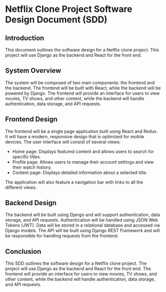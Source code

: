 # Netflix Clone Project Software Design Document (SDD)

## Introduction
This document outlines the software design for a Netflix clone project. This project will use Django as the backend and React for the front end. 

## System Overview
The system will be composed of two main components: the frontend and the backend. The frontend will be built with React, while the backend will be powered by Django. The frontend will provide an interface for users to view movies, TV shows, and other content, while the backend will handle authentication, data storage, and API requests. 

## Frontend Design 
The frontend will be a single page application built using React and Redux. It will have a modern, responsive design that is optimized for mobile devices. The user interface will consist of several views: 

- Home page: Displays featured content and allows users to search for specific titles. 
- Profile page: Allows users to manage their account settings and view their watch history. 
- Content page: Displays detailed information about a selected title. 

The application will also feature a navigation bar with links to all the different views. 

## Backend Design 
The backend will be built using Django and will support authentication, data storage, and API requests. Authentication will be handled using JSON Web Tokens (JWT). Data will be stored in a relational database and accessed via Django models. The API will be built using Django REST Framework and will be responsible for handling requests from the frontend. 

## Conclusion 
This SDD outlines the software design for a Netflix clone project. The project will use Django as the backend and React for the front end. The frontend will provide an interface for users to view movies, TV shows, and other content, while the backend will handle authentication, data storage, and API requests.